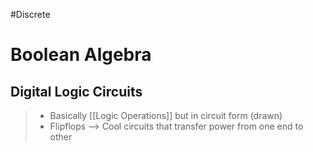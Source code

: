#Discrete 
# Boolean Algebra
## Digital Logic Circuits
>- Basically [[Logic Operations]] but in circuit form (drawn)
>- Flipflops --> Cool circuits that transfer power from one end to other
> 